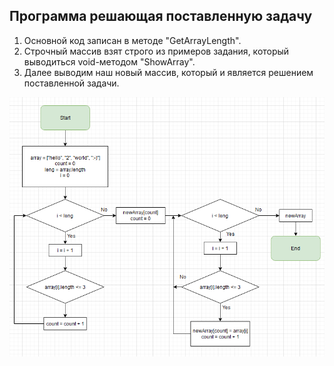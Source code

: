 ﻿## **Программа решающая поставленную задачу**

1. Основной код записан в методе "GetArrayLength".
2. Строчный массив взят строго из примеров задания, который выводиться void-методом "ShowArray".
3. Далее выводим наш новый массив, который и является решением поставленной задачи.

![Блок-схема программы](algoritm.PNG)